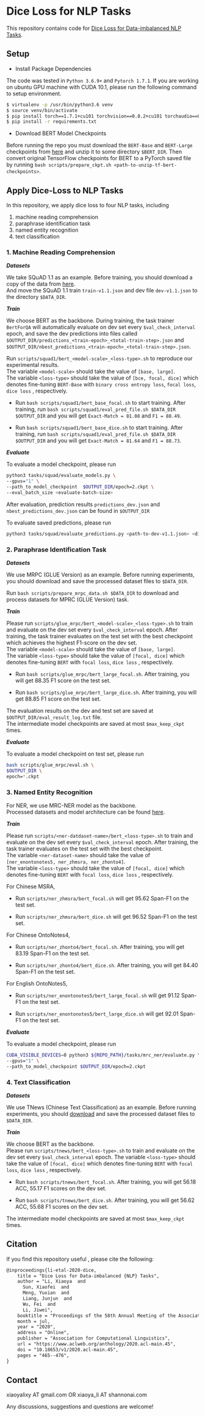 # Dice Loss for NLP Tasks

This repository contains code for [Dice Loss for Data-imbalanced NLP Tasks](https://arxiv.org/pdf/1911.02855.pdf). 

## Setup

- Install Package Dependencies 

The code was tested in `Python 3.6.9+` and `Pytorch 1.7.1`.
If you are working on ubuntu GPU machine with CUDA 10.1, please run the following command to setup environment. <br> 
```bash 
$ virtualenv -p /usr/bin/python3.6 venv
$ source venv/bin/activate
$ pip install torch==1.7.1+cu101 torchvision==0.8.2+cu101 torchaudio==0.7.2 -f https://download.pytorch.org/whl/torch_stable.html
$ pip install -r requirements.txt
``` 

- Download BERT Model Checkpoints

Before running the repo you must download the `BERT-Base` and `BERT-Large` checkpoints from [here](https://github.com/google-research/bert#pre-trained-models) and unzip it to some directory `$BERT_DIR`. 
Then convert original TensorFlow checkpoints for BERT to a PyTorch saved file by running `bash scripts/prepare_ckpt.sh <path-to-unzip-tf-bert-checkpoints>`. 

## Apply Dice-Loss to NLP Tasks

In this repository, we apply dice loss to four NLP tasks, including <br> 
1. machine reading comprehension
2. paraphrase identification task
3. named entity recognition 
4. text classification 

### 1. Machine Reading Comprehension

***Datasets*** <br> 

We take SQuAD 1.1 as an example. 
Before training, you should download a copy of the data from [here](https://rajpurkar.github.io/SQuAD-explorer/). <br>
And move the SQuAD 1.1 train `train-v1.1.json` and dev file `dev-v1.1.json` to the directory `$DATA_DIR`. <br>

***Train*** <br>

We choose BERT as the backbone. 
During training, the task trainer `BertForQA` will automatically evaluate on dev set every `$val_check_interval` epoch,
and save the dev predictions into files called `$OUTPUT_DIR/predictions_<train-epoch>_<total-train-step>.json` and `$OUTPUT_DIR/nbest_predictions_<train-epoch>_<total-train-step>.json`. 

Run `scripts/squad1/bert_<model-scale>_<loss-type>.sh` to reproduce our experimental results. <br> 
The variable `<model-scale>` should take the value of `[base, large]`. <br> 
The variable `<loss-type>` should take the value of `[bce, focal, dice]` which denotes fine-tuning `BERT-Base` with `binary cross entropy loss`, `focal loss`, `dice loss` , respectively. <br> 

* Run `bash scripts/squad1/bert_base_focal.sh` to start training. After training, run `bash scripts/squad1/eval_pred_file.sh $DATA_DIR $OUTPUT_DIR` and you will get `Exact-Match = 81.08` and `F1 = 88.49`. <br>

* Run `bash scripts/squad1/bert_base_dice.sh` to start training. After training, run `bash scripts/squad1/eval_pred_file.sh $DATA_DIR $OUTPUT_DIR` and you will get `Exact-Match = 81.64` and `F1 = 88.73`. <br>


***Evaluate*** <br>

To evaluate a model checkpoint, please run
```bash
python3 tasks/squad/evaluate_models.py \
--gpus="1" \
--path_to_model_checkpoint  $OUTPUT_DIR/epoch=2.ckpt \
--eval_batch_size <evaluate-batch-size>
```
After evaluation, prediction results `predictions_dev.json` and `nbest_predictions_dev.json` can be found in `$OUTPUT_DIR` <br>

To evaluate saved predictions, please run 
```bash
python3 tasks/squad/evaluate_predictions.py <path-to-dev-v1.1.json> <directory-to-prediction-files>
```

### 2. Paraphrase Identification Task

***Datasets*** <br> 

We use MRPC (GLUE Version) as an example.
Before running experiments, you should download and save the processed dataset files to `$DATA_DIR`. <br>

Run `bash scripts/prepare_mrpc_data.sh $DATA_DIR` to download and process datasets for MPRC (GLUE Version) task. 

***Train*** <br>

Please run `scripts/glue_mrpc/bert_<model-scale>_<loss-type>.sh` to train and evaluate on the dev set every `$val_check_interval` epoch.
After training, the task trainer evaluates on the test set with the best checkpoint which achieves the highest F1-score on the dev set. <br> 
The variable `<model-scale>` should take the value of `[base, large]`. <br> 
The variable `<loss-type>` should take the value of `[focal, dice]` which denotes fine-tuning `BERT` with `focal loss`, `dice loss` , respectively. 

* Run `bash scripts/glue_mrpc/bert_large_focal.sh`. After training, you will get 88.35 F1 score on the test set. <br>

* Run `bash scripts/glue_mrpc/bert_large_dice.sh`. After training, you will get 88.85 F1 score on the test set. <br>

The evaluation results on the dev and test set are saved at `$OUTPUT_DIR/eval_result_log.txt` file. <br> 
The intermediate model checkpoints are saved at most `$max_keep_ckpt` times. 

***Evaluate*** <br>

To evaluate a model checkpoint on test set, please run
```bash
bash scripts/glue_mrpc/eval.sh \
$OUTPUT_DIR \
epoch=*.ckpt
```

### 3. Named Entity Recognition 

For NER, we use MRC-NER model as the backbone. <br>
Processed datasets and model architecture can be found [here](https://arxiv.org/pdf/1910.11476.pdf). 

***Train*** <br>

Please run `scripts/<ner-datdaset-name>/bert_<loss-type>.sh` to train and evaluate on the dev set every `$val_check_interval` epoch.
After training, the task trainer evaluates on the test set with the best checkpoint. <br> 
The variable `<ner-dataset-name>` should take the value of `[ner_enontonotes5, ner_zhmsra, ner_zhonto4]`. <br> 
The variable `<loss-type>` should take the value of `[focal, dice]` which denotes fine-tuning `BERT` with `focal loss`, `dice loss` , respectively. 

For Chinese MSRA, <br>
* Run `scripts/ner_zhmsra/bert_focal.sh` will get 95.62 Span-F1 on the test set. <br> 

* Run `scripts/ner_zhmsra/bert_dice.sh` will get 96.52 Span-F1 on the test set. <br>

For Chinese OntoNotes4, <br>
* Run `scripts/ner_zhonto4/bert_focal.sh`. After training, you will get 83.19 Span-F1  on the test set. <br> 

* Run `scripts/ner_zhonto4/bert_dice.sh`. After training, you will get 84.40 Span-F1  on the test set. <br>

For English OntoNotes5, <br>
* Run `scripts/ner_enontonotes5/bert_large_focal.sh` will get 91.12 Span-F1  on the test set.  <br> 

* Run `scripts/ner_enontonotes5/bert_large_dice.sh` will get 92.01 Span-F1  on the test set. <br>

***Evaluate*** <br>

To evaluate a model checkpoint, please run 
```bash
CUDA_VISIBLE_DEVICES=0 python3 ${REPO_PATH}/tasks/mrc_ner/evaluate.py \
--gpus="1" \
--path_to_model_checkpoint $OUTPUT_DIR/epoch=2.ckpt
```

### 4. Text Classification 

***Datasets*** <br> 

We use TNews (Chinese Text Classification) as an example. 
Before running experiments, you should [download](https://storage.googleapis.com/cluebenchmark/tasks/tnews_public.zip) and save the processed dataset files to `$DATA_DIR`. <br>

***Train*** <br>

We choose BERT as the backbone. <br>
Please run `scripts/tnews/bert_<loss-type>.sh` to train and evaluate on the dev set every `$val_check_interval` epoch.
The variable `<loss-type>` should take the value of `[focal, dice]` which denotes fine-tuning `BERT` with `focal loss`, `dice loss` , respectively. 

* Run `bash scripts/tnews/bert_focal.sh`. After training, you will get 56.18 ACC, 55.17 F1 scores on the dev set. <br>

* Run `bash scripts/tnews/bert_dice.sh`. After training, you will get 56.62 ACC, 55.68 F1 scores on the dev set. <br>

The intermediate model checkpoints are saved at most `$max_keep_ckpt` times. 


## Citation 

If you find this repository useful , please cite the following: 

```tex 
@inproceedings{li-etal-2020-dice,
    title = "Dice Loss for Data-imbalanced {NLP} Tasks",
    author = "Li, Xiaoya  and
      Sun, Xiaofei  and
      Meng, Yuxian  and
      Liang, Junjun  and
      Wu, Fei  and
      Li, Jiwei",
    booktitle = "Proceedings of the 58th Annual Meeting of the Association for Computational Linguistics",
    month = jul,
    year = "2020",
    address = "Online",
    publisher = "Association for Computational Linguistics",
    url = "https://www.aclweb.org/anthology/2020.acl-main.45",
    doi = "10.18653/v1/2020.acl-main.45",
    pages = "465--476",
}
```

## Contact 

xiaoyalixy AT gmail.com OR xiaoya_li AT shannonai.com 

Any discussions, suggestions and questions are welcome!


